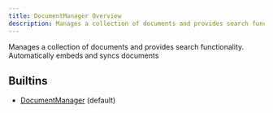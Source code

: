 ```yaml
---
title: DocumentManager Overview
description: Manages a collection of documents and provides search functionality. Automatically embeds and syncs documents
---
```

Manages a collection of documents and provides search functionality. Automatically embeds and syncs documents
## Builtins
* [DocumentManager](/docs/components/documentmanager/documentmanager/) (default)